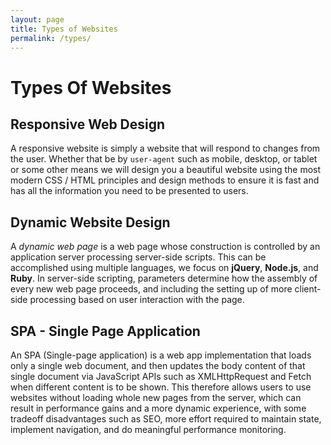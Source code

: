 ```yaml
---
layout: page
title: Types of Websites
permalink: /types/
---
```


# Types Of Websites

## Responsive Web Design

A responsive website is simply a website that will respond to changes from the user. Whether that be by `user-agent` such as mobile, desktop, or tablet or some other means we will design you a beautiful website using the most modern CSS / HTML principles and design methods to ensure it is fast and has all the information you need to be presented to users.

## Dynamic Website Design

A *dynamic web page* is a web page whose construction is controlled by an application server processing server-side scripts. This can be accomplished using multiple languages, we focus on **jQuery**, **Node.js**, and **Ruby**. In server-side scripting, parameters determine how the assembly of every new web page proceeds, and including the setting up of more client-side processing based on user interaction with the page.

## SPA - Single Page Application

An SPA (Single-page application) is a web app implementation that loads only a single web document, and then updates the body content of that single document via JavaScript APIs such as XMLHttpRequest and Fetch when different content is to be shown. This therefore allows users to use websites without loading whole new pages from the server, which can result in performance gains and a more dynamic experience, with some tradeoff disadvantages such as SEO, more effort required to maintain state, implement navigation, and do meaningful performance monitoring.